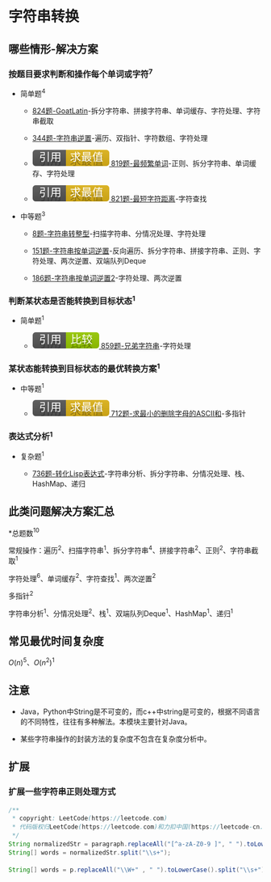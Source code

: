 # 字符串转换

## 哪些情形-解决方案

### 按题目要求判断和操作每个单词或字符$^7$

+ 简单题$^4$

  + [824题-GoatLatin]-拆分字符串、拼接字符串、单词缓存、字符处理、字符串截取

  + [344题-字符串逆置]-遍历、双指针、字符数组、字符处理

  + [![[引用][求最值]](/figures/Ref-MaximumAndMinimum.svg) 819题-最频繁单词](/求最值/间接求最值/819-MostCommonWord.md)-正则、拆分字符串、单词缓存、字符处理

  + [![[引用][求最值]](/figures/Ref-MaximumAndMinimum.svg) 821题-最短字符距离](/求最值/直接求最值/821-ShortestDistancetoaCharacter.md)-字符查找

+ 中等题$^3$

  + [8题-字符串转整型](8-StringtoInteger(atoi).md)-扫描字符串、分情况处理、字符处理

  + [151题-字符串按单词逆置]-反向遍历、拆分字符串、拼接字符串、正则、字符处理、两次逆置、双端队列Deque

  + [186题-字符串按单词逆置2]-字符处理、两次逆置

### 判断某状态是否能转换到目标状态$^1$

+ 简单题$^1$

  + [![[引用][比较]](/figures/Ref-Compare.svg) 859题-兄弟字符串](/比较/859-BuddyStrings.md)-字符处理

### 某状态能转换到目标状态的最优转换方案$^1$

+ 中等题$^1$

  + [![[引用][求最值]](/figures/Ref-MaximumAndMinimum.svg) 712题-求最小的删除字母的ASCII和](/求最值/间接求最值/712-MinimumASCIIDeleteSumforTwoStrings.md)-多指针

### 表达式分析$^1$

+ 复杂题$^1$

  + [736题-转化Lisp表达式]-字符串分析、拆分字符串、分情况处理、栈、HashMap、递归

## 此类问题解决方案汇总

\*总题数$^{10}$

常规操作：遍历$^2$、扫描字符串$^1$、拆分字符串$^4$、拼接字符串$^2$、正则$^2$、字符串截取$^1$

字符处理$^6$、单词缓存$^2$、字符查找$^1$、两次逆置$^2$

多指针$^2$

字符串分析$^1$、分情况处理$^2$、栈$^1$、双端队列Deque$^1$、HashMap$^1$、递归$^1$

## 常见最优时间复杂度

$O(n)^5$、$O(n^2)^1$

## 注意

+ Java，Python中String是不可变的，而c++中string是可变的，根据不同语言的不同特性，往往有多种解法。本模块主要针对Java。

+ 某些字符串操作的封装方法的复杂度不包含在复杂度分析中。

## 扩展

### 扩展一些字符串正则处理方式

``` java
/**
 * copyright: LeetCode(https://leetcode.com)
 * 代码版权归LeetCode(https://leetcode.com)和力扣中国(https://leetcode-cn.com/)所有
 */
String normalizedStr = paragraph.replaceAll("[^a-zA-Z0-9 ]", " ").toLowerCase();
String[] words = normalizedStr.split("\\s+");

String[] words = p.replaceAll("\\W+" , " ").toLowerCase().split("\\s+");
```

<!-- 题目链接 -->
[824题-GoatLatin]:824-GoatLatin.md
[736题-转化Lisp表达式]:736-ParseLispExpression.md
[8题-字符串转整型]:8-StringtoInteger(atoi).md
[344题-字符串逆置]:344-ReverseString.md
[151题-字符串按单词逆置]:151-ReverseWordsinaString.md
[186题-字符串按单词逆置2]:186-ReverseWordsinaStringII.md
